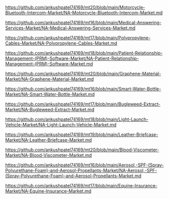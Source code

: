 <p><a href="https://github.com/ankushpatel74169/mt20/blob/main/Motorcycle-Bluetooth-Intercom-Market/NA-Motorcycle-Bluetooth-Intercom-Market.md">https://github.com/ankushpatel74169/mt20/blob/main/Motorcycle-Bluetooth-Intercom-Market/NA-Motorcycle-Bluetooth-Intercom-Market.md</a></p><p><a href="https://github.com/ankushpatel74169/mt16/blob/main/Medical-Answering-Services-Market/NA-Medical-Answering-Services-Market.md">https://github.com/ankushpatel74169/mt16/blob/main/Medical-Answering-Services-Market/NA-Medical-Answering-Services-Market.md</a></p><p><a href="https://github.com/ankushpatel74169/mt17/blob/main/Polypropylene-Cables-Market/NA-Polypropylene-Cables-Market.md">https://github.com/ankushpatel74169/mt17/blob/main/Polypropylene-Cables-Market/NA-Polypropylene-Cables-Market.md</a></p><p><a href="https://github.com/ankushpatel74169/mt18/blob/main/Patient-Relationship-Management-(PRM)-Software-Market/NA-Patient-Relationship-Management-(PRM)-Software-Market.md">https://github.com/ankushpatel74169/mt18/blob/main/Patient-Relationship-Management-(PRM)-Software-Market/NA-Patient-Relationship-Management-(PRM)-Software-Market.md</a></p><p><a href="https://github.com/ankushpatel74169/mt20/blob/main/Graphene-Material-Market/NA-Graphene-Material-Market.md">https://github.com/ankushpatel74169/mt20/blob/main/Graphene-Material-Market/NA-Graphene-Material-Market.md</a></p><p><a href="https://github.com/ankushpatel74169/mt16/blob/main/Smart-Water-Bottle-Market/NA-Smart-Water-Bottle-Market.md">https://github.com/ankushpatel74169/mt16/blob/main/Smart-Water-Bottle-Market/NA-Smart-Water-Bottle-Market.md</a></p><p><a href="https://github.com/ankushpatel74169/mt17/blob/main/Bugleweed-Extract-Market/NA-Bugleweed-Extract-Market.md">https://github.com/ankushpatel74169/mt17/blob/main/Bugleweed-Extract-Market/NA-Bugleweed-Extract-Market.md</a></p><p><a href="https://github.com/ankushpatel74169/mt18/blob/main/Light-Launch-Vehicle-Market/NA-Light-Launch-Vehicle-Market.md">https://github.com/ankushpatel74169/mt18/blob/main/Light-Launch-Vehicle-Market/NA-Light-Launch-Vehicle-Market.md</a></p><p><a href="https://github.com/ankushpatel74169/mt19/blob/main/Leather-Briefcase-Market/NA-Leather-Briefcase-Market.md">https://github.com/ankushpatel74169/mt19/blob/main/Leather-Briefcase-Market/NA-Leather-Briefcase-Market.md</a></p><p><a href="https://github.com/ankushpatel74169/mt20/blob/main/Blood-Viscometer-Market/NA-Blood-Viscometer-Market.md">https://github.com/ankushpatel74169/mt20/blob/main/Blood-Viscometer-Market/NA-Blood-Viscometer-Market.md</a></p><p><a href="https://github.com/ankushpatel74169/mt16/blob/main/Aerosol,-SPF-(Spray-Polyurethane-Foam)-and-Aerosol-Propellants-Market/NA-Aerosol,-SPF-(Spray-Polyurethane-Foam)-and-Aerosol-Propellants-Market.md">https://github.com/ankushpatel74169/mt16/blob/main/Aerosol,-SPF-(Spray-Polyurethane-Foam)-and-Aerosol-Propellants-Market/NA-Aerosol,-SPF-(Spray-Polyurethane-Foam)-and-Aerosol-Propellants-Market.md</a></p><p><a href="https://github.com/ankushpatel74169/mt17/blob/main/Equine-Insurance-Market/NA-Equine-Insurance-Market.md">https://github.com/ankushpatel74169/mt17/blob/main/Equine-Insurance-Market/NA-Equine-Insurance-Market.md</a></p>
